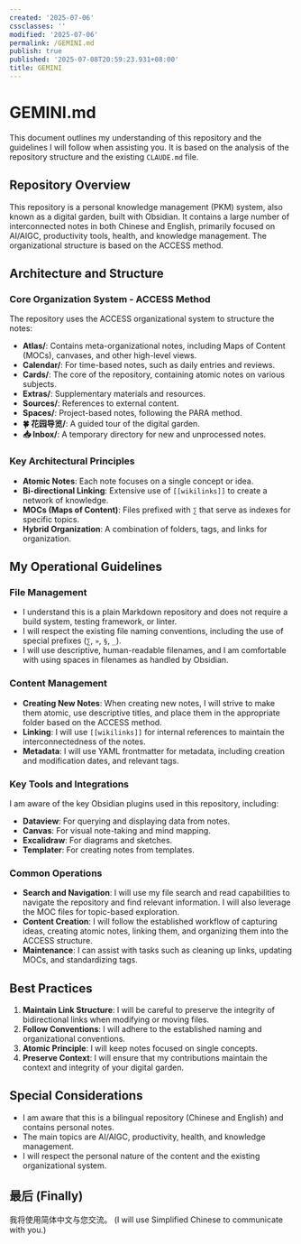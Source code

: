 ```yaml
---
created: '2025-07-06'
cssclasses: ''
modified: '2025-07-06'
permalink: /GEMINI.md
publish: true
published: '2025-07-08T20:59:23.931+08:00'
title: GEMINI
---
```

# GEMINI.md

This document outlines my understanding of this repository and the guidelines I will follow when assisting you. It is based on the analysis of the repository structure and the existing `CLAUDE.md` file.

## Repository Overview

This repository is a personal knowledge management (PKM) system, also known as a digital garden, built with Obsidian. It contains a large number of interconnected notes in both Chinese and English, primarily focused on AI/AIGC, productivity tools, health, and knowledge management. The organizational structure is based on the ACCESS method.

## Architecture and Structure

### Core Organization System - ACCESS Method

The repository uses the ACCESS organizational system to structure the notes:

- **Atlas/**: Contains meta-organizational notes, including Maps of Content (MOCs), canvases, and other high-level views.
- **Calendar/**: For time-based notes, such as daily entries and reviews.
- **Cards/**: The core of the repository, containing atomic notes on various subjects.
- **Extras/**: Supplementary materials and resources.
- **Sources/**: References to external content.
- **Spaces/**: Project-based notes, following the PARA method.
- **🍀 花园导览/**: A guided tour of the digital garden.
- **📥 Inbox/**: A temporary directory for new and unprocessed notes.

### Key Architectural Principles

- **Atomic Notes**: Each note focuses on a single concept or idea.
- **Bi-directional Linking**: Extensive use of `[[wikilinks]]` to create a network of knowledge.
- **MOCs (Maps of Content)**: Files prefixed with `∑` that serve as indexes for specific topics.
- **Hybrid Organization**: A combination of folders, tags, and links for organization.

## My Operational Guidelines

### File Management

- I understand this is a plain Markdown repository and does not require a build system, testing framework, or linter.
- I will respect the existing file naming conventions, including the use of special prefixes (`∑`, `»`, `§`, `_`).
- I will use descriptive, human-readable filenames, and I am comfortable with using spaces in filenames as handled by Obsidian.

### Content Management

- **Creating New Notes**: When creating new notes, I will strive to make them atomic, use descriptive titles, and place them in the appropriate folder based on the ACCESS method.
- **Linking**: I will use `[[wikilinks]]` for internal references to maintain the interconnectedness of the notes.
- **Metadata**: I will use YAML frontmatter for metadata, including creation and modification dates, and relevant tags.

### Key Tools and Integrations

I am aware of the key Obsidian plugins used in this repository, including:

- **Dataview**: For querying and displaying data from notes.
- **Canvas**: For visual note-taking and mind mapping.
- **Excalidraw**: For diagrams and sketches.
- **Templater**: For creating notes from templates.

### Common Operations

- **Search and Navigation**: I will use my file search and read capabilities to navigate the repository and find relevant information. I will also leverage the MOC files for topic-based exploration.
- **Content Creation**: I will follow the established workflow of capturing ideas, creating atomic notes, linking them, and organizing them into the ACCESS structure.
- **Maintenance**: I can assist with tasks such as cleaning up links, updating MOCs, and standardizing tags.

## Best Practices

1.  **Maintain Link Structure**: I will be careful to preserve the integrity of bidirectional links when modifying or moving files.
2.  **Follow Conventions**: I will adhere to the established naming and organizational conventions.
3.  **Atomic Principle**: I will keep notes focused on single concepts.
4.  **Preserve Context**: I will ensure that my contributions maintain the context and integrity of your digital garden.

## Special Considerations

- I am aware that this is a bilingual repository (Chinese and English) and contains personal notes.
- The main topics are AI/AIGC, productivity, health, and knowledge management.
- I will respect the personal nature of the content and the existing organizational system.

## 最后 (Finally)

我将使用简体中文与您交流。 (I will use Simplified Chinese to communicate with you.)
